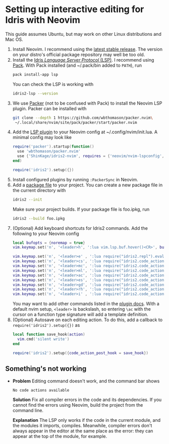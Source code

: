 # Setting up interactive editing for Idris with Neovim

This guide assumes Ubuntu, but may work on other Linux distributions and Mac OS.

1. Install Neovim. I recommend using the [latest stable release](https://github.com/neovim/neovim/releases/latest). The version on your distro's official package repository may well be too old.
1. Install the [Idris _Language Server Protocol_ (LSP)](https://github.com/idris-community/idris2-lsp). I recommend using [Pack](https://github.com/stefan-hoeck/idris2-pack). With Pack installed (and ~/.pack/bin added to `PATH`), run
   ```bash
   pack install-app lsp
   ```
   You can check the LSP is working with
   ```bash
   idris2-lsp --version
   ```
1. We use [Packer](https://github.com/wbthomason/packer.nvim) (not to be confused with Pack) to install the Neovim LSP plugin. Packer can be installed with
   ```bash
   git clone --depth 1 https://github.com/wbthomason/packer.nvim\
    ~/.local/share/nvim/site/pack/packer/start/packer.nvim
   ```
1. Add the [LSP plugin](https://github.com/ShinKage/idris2-nvim) to your Neovim config at ~/.config/nvim/init.lua. A minimal config may look like
   ```lua
   require('packer').startup(function()
     use 'wbthomason/packer.nvim'
     use {'ShinKage/idris2-nvim', requires = {'neovim/nvim-lspconfig', 'MunifTanjim/nui.nvim'}}
   end)

   require('idris2').setup({})
   ```
1. Install configured plugins by running `:PackerSync` in Neovim.
1. Add a [package file](https://idris2.readthedocs.io/en/latest/reference/packages.html) to your project. You can create a new package file in the current directory with
   ```bash
   idris2 --init
   ```
   Make sure your project builds. If your package file is foo.ipkg, run
   ```bash
   idris2 --build foo.ipkg
   ```
1. (Optional) Add keyboard shortcuts for Idris2 commands. Add the following to your Neovim config
   ```lua
   local bufopts = {noremap = true}
   vim.keymap.set('n', '<leader>h', ':lua vim.lsp.buf.hover()<CR>', bufopts)

   vim.keymap.set('n', '<leader>e' , ':lua require("idris2.repl").evaluate()<CR>'           , bufopts)
   vim.keymap.set('n', '<leader>cs', ':lua require("idris2.code_action").case_split()<CR>'  , bufopts)
   vim.keymap.set('n', '<leader>mc', ':lua require("idris2.code_action").make_case()<CR>'   , bufopts)
   vim.keymap.set('n', '<leader>ml', ':lua require("idris2.code_action").make_lemma()<CR>'  , bufopts)
   vim.keymap.set('n', '<leader>ac', ':lua require("idris2.code_action").add_clause()<CR>'  , bufopts)
   vim.keymap.set('n', '<leader>es', ':lua require("idris2.code_action").expr_search()<CR>' , bufopts)
   vim.keymap.set('n', '<leader>gd', ':lua require("idris2.code_action").generate_def()<CR>', bufopts)
   vim.keymap.set('n', '<leader>rh', ':lua require("idris2.code_action").refine_hole()<CR>' , bufopts)
   vim.keymap.set('n', '<leader>i' , ':lua require("idris2.code_action").intro()<CR>'       , bufopts)
   ```
   You may want to add other commands listed in the [plugin docs](https://github.com/ShinKage/idris2-nvim). With a default nvim setup, `<leader>` is backslash, so entering `\ac` with the cursor on a function type signature will add a template definition.
1. (Optional) Autosave on each editing action. To do this, add a callback to `require('idris2').setup({})` as
   ```lua
   local function save_hook(action)
     vim.cmd('silent write')
   end

   require('idris2').setup({code_action_post_hook = save_hook})
   ```

## Something's not working

* **Problem** Editing command doesn't work, and the command bar shows
  ```
  No code actions available
  ```
  **Solution** Fix all compiler errors in the code and its dependencies. If you cannot find the errors using Neovim, build the project from the command line.

  **Explanation** The LSP only works if the code in the current module, and the modules it imports, compiles. Meanwhile, compiler errors don't always appear in the editor at the same place as the error: they can appear at the top of the module, for example.
